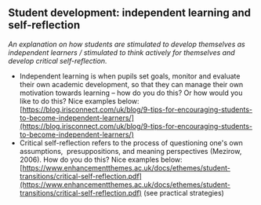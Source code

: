 ## Student development: independent learning and self-reflection

*An explanation on how students are stimulated to develop themselves as independent learners / stimulated to think actively for themselves and develop critical self-reflection.*

- Independent learning is when pupils set goals, monitor and evaluate their own academic development, so that they can manage their own motivation towards learning – how do you do this? Or how would you like to do this? Nice examples below:
[https://blog.irisconnect.com/uk/blog/9-tips-for-encouraging-students-to-become-independent-learners/](https://blog.irisconnect.com/uk/blog/9-tips-for-encouraging-students-to-become-independent-learners/)
- Critical self-reflection refers to the process of questioning one's own assumptions,  presuppositions, and meaning perspectives (Mezirow, 2006). How do you do this? Nice examples below:
[https://www.enhancementthemes.ac.uk/docs/ethemes/student-transitions/critical-self-reflection.pdf](https://www.enhancementthemes.ac.uk/docs/ethemes/student-transitions/critical-self-reflection.pdf)
(see practical strategies)